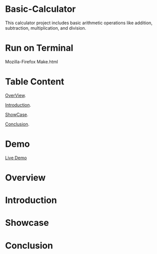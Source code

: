 # Basic-Calculator
This calculator project includes basic arithmetic operations like addition, subtraction, multiplication, and division.

# Run on Terminal
Mozilla-Firefox Make.html

# Table Content
[OverView](https://github.com/Sauravkr1806/Basic-Calculator/tree/main#overview).

[Introduction](https://github.com/Sauravkr1806/Basic-Calculator#introduction).

[ShowCase](https://github.com/Sauravkr1806/Basic-Calculator#showcase).

[Conclusion](https://github.com/Sauravkr1806/Basic-Calculator#conclusion).

# Demo
[Live Demo](https://sauravkr1806.github.io/Basic-Calculator/)

# Overview

# Introduction

# Showcase

# Conclusion

